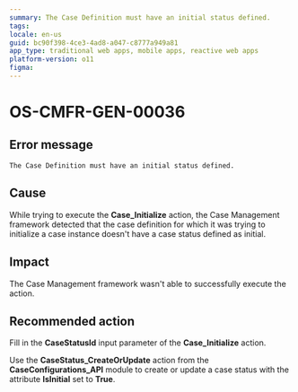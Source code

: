 ```yaml
---
summary: The Case Definition must have an initial status defined.
tags:
locale: en-us
guid: bc90f398-4ce3-4ad8-a047-c8777a949a81
app_type: traditional web apps, mobile apps, reactive web apps
platform-version: o11
figma:
---
```


# OS-CMFR-GEN-00036

## Error message

`The Case Definition must have an initial status defined.`

## Cause

While trying to execute the **Case_Initialize** action, the Case Management framework detected that the case definition for which it was trying to initialize a case instance doesn't have a case status defined as initial.

## Impact

The Case Management framework wasn't able to successfully execute the action.

## Recommended action

Fill in the **CaseStatusId** input parameter of the **Case_Initialize** action.

Use the **CaseStatus_CreateOrUpdate** action from the **CaseConfigurations_API** module to create or update a case status with the attribute **IsInitial** set to **True**.
